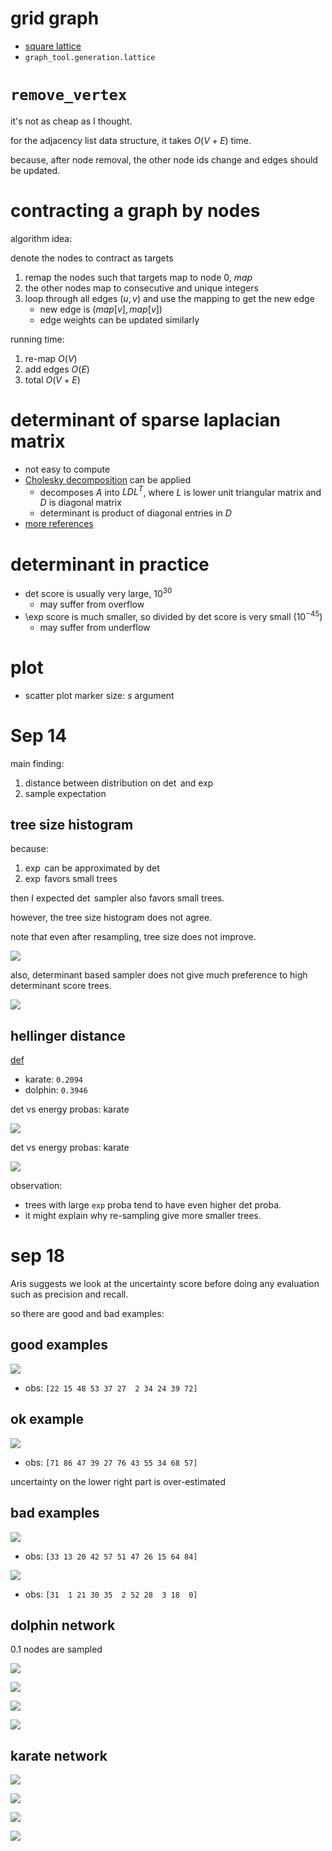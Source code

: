 # grid graph

- [square lattice](https://en.wikipedia.org/wiki/Square_lattice)
- `graph_tool.generation.lattice`

# `remove_vertex`

it's not as cheap as I thought. 

for the adjacency list data structure, it takes $`O(V+E)`$ time. 

because, after node removal, the other node ids change and edges should be updated. 


# contracting a graph by nodes

algorithm idea:

denote the nodes to contract as targets

1. remap the nodes such that targets map to node 0, $`map`$
2. the other nodes map to consecutive and unique integers
3. loop through all edges $`(u, v)`$ and use the mapping to get the new edge
   - new edge is $`(map[v], map[v])`$
   - edge weights can be updated similarly

running time:

1. re-map $`O(V)`$
2. add edges $`O(E)`$
3. total $`O(V+E)`$

# determinant of sparse laplacian matrix

- not easy to compute
- [Cholesky decomposition](https://en.wikipedia.org/wiki/Cholesky_decomposition) can be applied
  - decomposes $`A`$ into $`L D L^T`$, where $`L`$ is lower unit triangular matrix and $`D`$ is diagonal matrix
  - determinant is product of diagonal entries in $`D`$
- [more references](https://stackoverflow.com/questions/19107617/how-to-compute-scipy-sparse-matrix-determinant-without-turning-it-to-dense)

# determinant in practice

- det score is usually very large, $`10^{30}`$
  - may suffer from overflow
- \exp score is much smaller, so divided by det score is very  small ($`10^{-45}`$)
  - may suffer from underflow

# plot

- scatter plot marker size: $`s`$ argument

# Sep 14

main finding:

1. distance between distribution on $`\det`$ and $`\exp`$
2. sample expectation

##  tree size histogram

because:

1. $`\exp`$ can be approximated by $`\det`$
2. $`\exp`$ favors small trees

then I expected $`\det`$ sampler also favors small trees. 

however, the tree size histogram does not agree. 

note that even after resampling, tree size does not improve. 

![](figs/sampling-tree-size-histogram.png)

also, determinant based sampler does not give much preference to high determinant score trees. 

![](figs/sampling-determinant-histogram.png)

## hellinger distance

[def](https://en.wikipedia.org/wiki/Hellinger_distance\#Discrete_distributions)

- karate: `0.2094`
- dolphin: `0.3946`

det vs energy probas: karate

![](figs/hellinger-karate.png)


det vs energy probas: karate

![](figs/hellinger-dolphin.png)

observation:

- trees with large `exp` proba tend to have even higher det proba. 
- it might explain why re-sampling give more smaller trees. 

# sep 18

Aris suggests we look at the uncertainty score before doing any evaluation such as precision and recall. 

so there are good and bad examples:

## good examples

![](figs/inf-proba-vs-uncertainty-good-example.png)

- obs: `[22 15 48 53 37 27  2 34 24 39 72]`

## ok example

![](figs/inf-proba-vs-uncertainty-good-example-1.png)

- obs: `[71 86 47 39 27 76 43 55 34 68 57]`

uncertainty on the lower right part is over-estimated

## bad examples

![](figs/inf-proba-vs-uncertainty-bad-example.png)

- obs: `[33 13 20 42 57 51 47 26 15 64 84]`

![](figs/inf-proba-vs-uncertainty-bad-example-1.png)

- obs: `[31  1 21 30 35  2 52 28  3 18  0]`

## dolphin network

0.1 nodes are sampled

![](figs/inf-proba-vs-uncertainty-dolphin-1.png)

![](figs/inf-proba-vs-uncertainty-dolphin-2.png)

![](figs/inf-proba-vs-uncertainty-dolphin-3.png)

![](figs/inf-proba-vs-uncertainty-dolphin-4.png)


## karate network

![](figs/inf-proba-vs-uncertainty-karate-1.png)

![](figs/inf-proba-vs-uncertainty-karate-2.png)

![](figs/inf-proba-vs-uncertainty-karate-3.png)

![](figs/inf-proba-vs-uncertainty-karate-4.png)